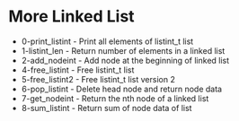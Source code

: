 # More Linked List
- 0-print_listint - Print all elements of listint_t list
- 1-listint_len - Return number of elements in a linked list
- 2-add_nodeint - Add node at the beginning of linked list
- 4-free_listint - Free listint_t list
- 5-free_listint2 - Free listint_t list version 2
- 6-pop_listint - Delete head node and return node data
- 7-get_nodeint - Return the nth node of a linked list
- 8-sum_listint - Return sum of node data of list
